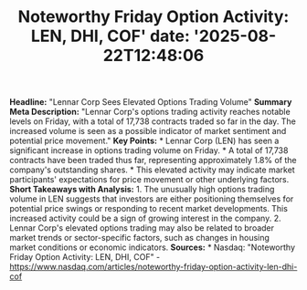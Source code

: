﻿---
title: "Noteworthy Friday Option Activity: LEN, DHI, COF'
date: '2025-08-22T12:48:06"
category: "Markets"
summary: ""
slug: "noteworthy friday option activity len dhi cof"
source_urls:
  - "https://www.nasdaq.com/articles/noteworthy-friday-option-activity-len-dhi-cof"
seo:
  title: "Noteworthy Friday Option Activity: LEN, DHI, COF | Hash n Hedge'
  description: '"
  keywords: ["news", "markets", "brief"]
---
**Headline:** "Lennar Corp Sees Elevated Options Trading Volume"  **Summary Meta Description:** "Lennar Corp's options trading activity reaches notable levels on Friday, with a total of 17,738 contracts traded so far in the day. The increased volume is seen as a possible indicator of market sentiment and potential price movement."  **Key Points:**  * Lennar Corp (LEN) has seen a significant increase in options trading volume on Friday. * A total of 17,738 contracts have been traded thus far, representing approximately 1.8% of the company's outstanding shares. * This elevated activity may indicate market participants' expectations for price movement or other underlying factors.  **Short Takeaways with Analysis:**  1. The unusually high options trading volume in LEN suggests that investors are either positioning themselves for potential price swings or responding to recent market developments. This increased activity could be a sign of growing interest in the company. 2. Lennar Corp's elevated options trading may also be related to broader market trends or sector-specific factors, such as changes in housing market conditions or economic indicators.  **Sources:**  * Nasdaq: "Noteworthy Friday Option Activity: LEN, DHI, COF" - https://www.nasdaq.com/articles/noteworthy-friday-option-activity-len-dhi-cof 

